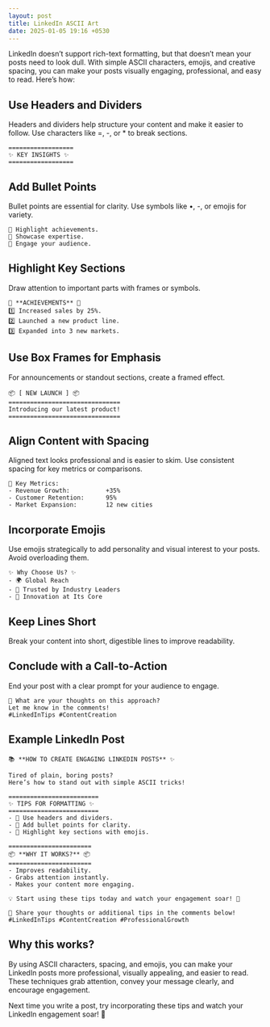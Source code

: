```yaml
---
layout: post
title: LinkedIn ASCII Art
date: 2025-01-05 19:16 +0530
---
```


LinkedIn doesn’t support rich-text formatting, but that doesn’t mean your posts need to look dull. With simple ASCII characters, emojis, and creative spacing, you can make your posts visually engaging, professional, and easy to read. Here’s how:

## Use Headers and Dividers

Headers and dividers help structure your content and make it easier to follow. Use characters like =, -, or * to break sections.

```text
==================
✨ KEY INSIGHTS ✨
==================
```

## Add Bullet Points

Bullet points are essential for clarity. Use symbols like •, -, or emojis for variety.

```text
🔹 Highlight achievements.
🔹 Showcase expertise.
🔹 Engage your audience.
```

## Highlight Key Sections

Draw attention to important parts with frames or symbols.

```text
🚀 **ACHIEVEMENTS** 🚀
1️⃣ Increased sales by 25%.
2️⃣ Launched a new product line.
3️⃣ Expanded into 3 new markets.
```

## Use Box Frames for Emphasis

For announcements or standout sections, create a framed effect.

```text
📦 [ NEW LAUNCH ] 📦
===============================
Introducing our latest product!
===============================
```

## Align Content with Spacing

Aligned text looks professional and is easier to skim. Use consistent spacing for key metrics or comparisons.

```text
💼 Key Metrics:
- Revenue Growth:          +35%
- Customer Retention:      95%
- Market Expansion:        12 new cities
```

## Incorporate Emojis

Use emojis strategically to add personality and visual interest to your posts. Avoid overloading them.

```text
✨ Why Choose Us? ✨
- 🌍 Global Reach
- 🤝 Trusted by Industry Leaders
- 🚀 Innovation at Its Core
```

## Keep Lines Short

Break your content into short, digestible lines to improve readability.

## Conclude with a Call-to-Action

End your post with a clear prompt for your audience to engage.

```text
💬 What are your thoughts on this approach?  
Let me know in the comments!  
#LinkedInTips #ContentCreation
```

## Example LinkedIn Post

```text
📚 **HOW TO CREATE ENGAGING LINKEDIN POSTS** ✨  

Tired of plain, boring posts?  
Here’s how to stand out with simple ASCII tricks!  

=========================
✨ TIPS FOR FORMATTING ✨
=========================
- 🔹 Use headers and dividers.
- 🔹 Add bullet points for clarity.
- 🔹 Highlight key sections with emojis.  

=======================
📦 **WHY IT WORKS?** 📦
=======================
- Improves readability.
- Grabs attention instantly.
- Makes your content more engaging.  

💡 Start using these tips today and watch your engagement soar! 🚀  

💬 Share your thoughts or additional tips in the comments below!  
#LinkedInTips #ContentCreation #ProfessionalGrowth
```

## Why this works?

By using ASCII characters, spacing, and emojis, you can make your LinkedIn posts more professional, visually appealing, and easier to read. These techniques grab attention, convey your message clearly, and encourage engagement.

Next time you write a post, try incorporating these tips and watch your LinkedIn engagement soar! 🚀
